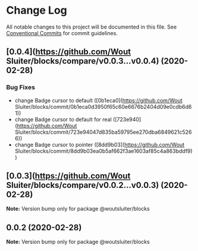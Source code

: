 # Change Log

All notable changes to this project will be documented in this file.
See [Conventional Commits](https://conventionalcommits.org) for commit guidelines.

## [0.0.4](https://github.com/Wout Sluiter/blocks/compare/v0.0.3...v0.0.4) (2020-02-28)


### Bug Fixes

* change Badge cursor to default ([0b1eca0](https://github.com/Wout Sluiter/blocks/commit/0b1eca0d3950f65c60e6676b2404d09e0cdb6d61))
* change Badge cursor to default for real ([723e940](https://github.com/Wout Sluiter/blocks/commit/723e94047d835ba59795ee270dba6849621c5266))
* change Badge cursor to pointer ([8dd9b03](https://github.com/Wout Sluiter/blocks/commit/8dd9b03ea0b5af662f3ae1603af85c4a863bddf9))





## [0.0.3](https://github.com/Wout Sluiter/blocks/compare/v0.0.2...v0.0.3) (2020-02-28)

**Note:** Version bump only for package @woutsluiter/blocks





## 0.0.2 (2020-02-28)

**Note:** Version bump only for package @woutsluiter/blocks
